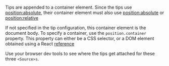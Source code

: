 Tips are appended to a container element. Since the tips use [position:absolute](https://developer.mozilla.org/en-US/docs/Web/CSS/position#Values), their container element must also use [position:absolute](https://developer.mozilla.org/en-US/docs/Web/CSS/position#Values) or [position:relative](https://developer.mozilla.org/en-US/docs/Web/CSS/position#Values)

If not specified in the tip configuration, this container element is the document body. To specify a container, use the `position.container` property. This property can either be a CSS selector, or a DOM element obtained using a React [reference](https://reactjs.org/docs/refs-and-the-dom.html)

Use your browser dev tools to see where the tips get attached for these three `<Source>s`.
